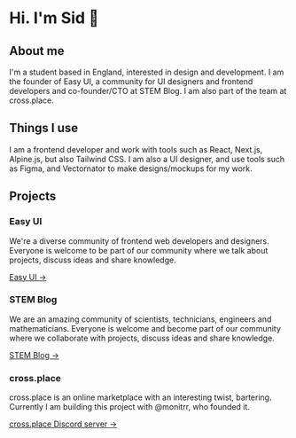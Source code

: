 # Hi. I'm Sid 👋
## About me
I'm a student based in England, interested in design and development. I am the founder of Easy UI, a community for UI designers and frontend developers and co-founder/CTO at STEM Blog. I am also part of the team at cross.place.
## Things I use
I am a frontend developer and work with tools such as React, Next.js, Alpine.js, but also Tailwind CSS. I am also a UI designer, and use tools such as Figma, and Vectornator to make designs/mockups for my work.
## Projects
### Easy UI
We're a diverse community of frontend web developers and designers. Everyone is welcome to be part of our community where we talk about projects, discuss ideas and share knowledge.

[Easy UI &rarr;](https://discord.gg/AnWCfwmcUA)

### STEM Blog
We are an amazing community of scientists, technicians, engineers and mathematicians. Everyone is welcome and become part of our community where we collaborate with projects, discuss ideas and share knowledge.

[STEM Blog &rarr;](https://discord.gg/CZGHvmKQhP)

### cross.place
cross.place is an online marketplace with an interesting twist, bartering. Currently I am building this project with @monitrr, who founded it.

[cross.place Discord server &rarr;](https://discord.gg/NREkcTYjc4)
